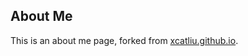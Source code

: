## About Me

This is an about me page, forked from [xcatliu.github.io](http://github.com/xcatliu/xcatliu.github.io).
